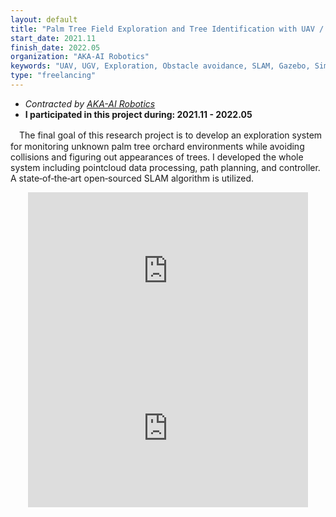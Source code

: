 ```yaml
---
layout: default
title: "Palm Tree Field Exploration and Tree Identification with UAV / UGV"
start_date: 2021.11
finish_date: 2022.05
organization: "AKA-AI Robotics"
keywords: "UAV, UGV, Exploration, Obstacle avoidance, SLAM, Gazebo, Simulation"
type: "freelancing"
---
```

      
* *Contracted by [AKA-AI Robotics](https://akaintelligence.com/)*
* **I participated in this project during: 2021.11 - 2022.05**

　The final goal of this research project is to develop an exploration system for monitoring unknown palm tree orchard environments while avoiding collisions and figuring out appearances of trees. I developed the whole system including pointcloud data processing, path planning, and controller. A state‑of‑the‑art open‑sourced SLAM algorithm is utilized.
 

  <p align="center">
  <iframe width="448" height="252" src="https://www.youtube.com/embed/p7n7KhUU_5g" title="YouTube video player" frameborder="0" allow="accelerometer; autoplay; clipboard-write; encrypted-media; gyroscope; picture-in-picture" allowfullscreen></iframe>
  <iframe width="448" height="252" src="https://www.youtube.com/embed/R6GKBVuo3qg" title="YouTube video player" frameborder="0" allow="accelerometer; autoplay; clipboard-write; encrypted-media; gyroscope; picture-in-picture" allowfullscreen></iframe>    
  </p>